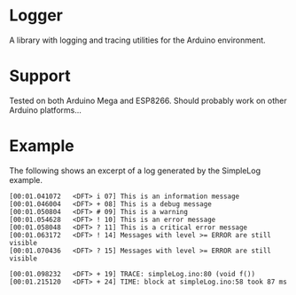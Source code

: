 # Logger
A library with logging and tracing utilities for the Arduino environment.

# Support
Tested on both Arduino Mega and ESP8266. Should probably work on other Arduino platforms...

# Example

The following shows an excerpt of a log generated by the SimpleLog example.

```log
[00:01.041072	<DFT> i 07]	This is an information message
[00:01.046004	<DFT> + 08]	This is a debug message
[00:01.050804	<DFT> # 09]	This is a warning
[00:01.054628	<DFT> ! 10]	This is an error message
[00:01.058048	<DFT> ? 11]	This is a critical error message
[00:01.063172	<DFT> ! 14]	Messages with level >= ERROR are still visible
[00:01.070436	<DFT> ? 15]	Messages with level >= ERROR are still visible

[00:01.098232	<DFT> + 19]	TRACE: simpleLog.ino:80 (void f())
[00:01.215120	<DFT> + 24]	TIME: block at simpleLog.ino:58 took 87 ms
```